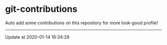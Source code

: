 # git-contributions

Auto add some contributions on this repository for more look-good profile!

---

Update at 2020-01-14 16:34:29
